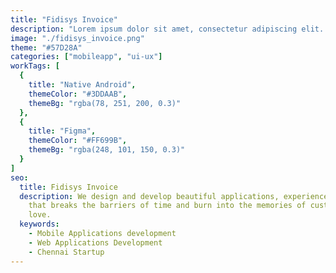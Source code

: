 ```yaml
---
title: "Fidisys Invoice"
description: "Lorem ipsum dolor sit amet, consectetur adipiscing elit. Et, venenatis sit urna, purus non egestas."
image: "./fidisys_invoice.png"
theme: "#57D28A"
categories: ["mobileapp", "ui-ux"]
workTags: [
  {
    title: "Native Android",
    themeColor: "#3DDAAB",
    themeBg: "rgba(78, 251, 200, 0.3)"
  },
  {
    title: "Figma",
    themeColor: "#FF699B",
    themeBg: "rgba(248, 101, 150, 0.3)"
  }
]
seo:
  title: Fidisys Invoice
  description: We design and develop beautiful applications, experience and brands
    that breaks the barriers of time and burn into the memories of customers
    love.
  keywords:
    - Mobile Applications development
    - Web Applications Development
    - Chennai Startup
---
```

